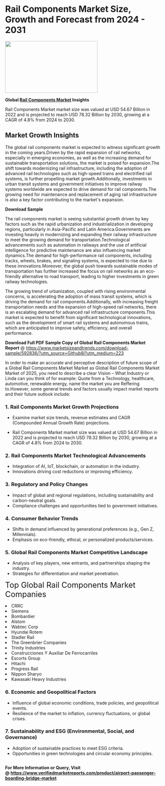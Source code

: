 <H1>Rail Components Market Size, Growth and Forecast from 2024 - 2031</H1><img class="aligncenter size-medium wp-image-584254" src="https://thirdeyenews.in/wp-content/uploads/2024/09/Global-Market-Research-300x168.jpeg" alt="" width="300" height="168" /><p><strong>Global&nbsp;<a href="https://www.marketsizeandtrends.com/download-sample/592836/?utm_source=Github8j?utm_medium=223">Rail Components Market</a> Insights</strong></p><p>Rail Components Market market size was valued at USD 54.67 Billion in 2022 and is projected to reach USD 78.32 Billion by 2030, growing at a CAGR of 4.8% from 2024 to 2030.</p><p><h2>Market Growth Insights</h2> <p>The global rail components market is expected to witness significant growth in the coming years.Driven by the rapid expansion of rail networks, especially in emerging economies, as well as the increasing demand for sustainable transportation solutions, the market is poised for expansion.The shift towards modernizing rail infrastructure, including the adoption of advanced rail technologies such as high-speed trains and electrified rail systems, is further propelling market growth.Additionally, investments in urban transit systems and government initiatives to improve railway systems worldwide are expected to drive demand for rail components.The growing need for maintenance and replacement of aging rail infrastructure is also a key factor contributing to the market's expansion.</p> <p><strong>Download Sample</strong></p> <p>The rail components market is seeing substantial growth driven by key factors such as the rapid urbanization and industrialization in developing regions, particularly in Asia-Pacific and Latin America.Governments are investing heavily in modernizing and expanding their railway infrastructure to meet the growing demand for transportation.Technological advancements such as automation in railways and the use of artificial intelligence for predictive maintenance are also influencing market dynamics.The demand for high-performance rail components, including tracks, wheels, brakes, and signaling systems, is expected to rise due to these innovations.Moreover, the global push towards sustainable modes of transportation has further increased the focus on rail networks as an eco-friendly alternative to road transport, leading to higher investments in green railway technologies.<p>The growing trend of urbanization, coupled with rising environmental concerns, is accelerating the adoption of mass transit systems, which is driving the demand for rail components.Additionally, with increasing freight transportation needs and the expansion of high-speed rail networks, there is an escalating demand for advanced rail infrastructure components.This market is expected to benefit from significant technological innovations, such as the development of smart rail systems and autonomous trains, which are anticipated to improve safety, efficiency, and overall performance.</p> <p><span class=""><strong>Download Full PDF Sample Copy of Global Rail Components Market Report</strong> @ <a href="https://www.marketsizeandtrends.com/download-sample/592836/?utm_source=Github8j?utm_medium=223" target="_blank">https://www.marketsizeandtrends.com/download-sample/592836/?utm_source=Github8j?utm_medium=223</a></span></p><p>In order to make an accurate and perceptive description of future scope of a Global&nbsp;Rail Components Market Market as Global&nbsp;Rail Components Market Market of 2025, you need to describe a clear Vision &ndash; What Industry or Linda can you think of for example: Quote from a Technology, healthcare, automotive, renewable energy, name the market you are Reffering to.However, some general trends and factors usually impact market reports and their future outlook include:</p><h3>1.&nbsp;<strong>Rail Components Market Growth Projections</strong></h3><ul><li>Examine market size trends, revenue estimates and CAGR (Compounded Annual Growth Rate) projections.</li><li><p>Rail Components Market market size was valued at USD 54.67 Billion in 2022 and is projected to reach USD 78.32 Billion by 2030, growing at a CAGR of 4.8% from 2024 to 2030.</p></li></ul><h3>2.&nbsp;<strong>Rail Components Market Technological Advancements</strong></h3><ul><li>Integration of AI, IoT, blockchain, or automation in the industry.</li><li>Innovations driving cost reductions or improving efficiency.</li></ul><h3>3.&nbsp;<strong>Regulatory and Policy Changes</strong></h3><ul><li>Impact of global and regional regulations, including sustainability and carbon-neutral goals.</li><li>Compliance challenges and opportunities tied to government initiatives.</li></ul><h3>4.&nbsp;<strong>Consumer Behavior Trends</strong></h3><ul><li>Shifts in demand influenced by generational preferences (e.g., Gen Z, Millennials).</li><li>Emphasis on eco-friendly, ethical, or personalized products/services.</li></ul><h3>5.&nbsp;<strong>Global Rail Components Market Competitive Landscape</strong></h3><ul><li>Analysis of key players, new entrants, and partnerships shaping the industry.</li><li>Strategies for differentiation and market penetration.</li></ul><p data-pm-slice="1 1 []"><span style="color: inherit; font-family: inherit; font-size: 25px;">Top Global Rail Components Market Companies</span></p><div class="" data-test-id=""><p><li>CRRC</li><li> Siemens</li><li> Bombardier</li><li> Alstom</li><li> Wabtec Corp</li><li> Hyundai Rotem</li><li> Stadler Rail</li><li> The Greenbrier Companies</li><li> Trinity Industries</li><li> Construcciones Y Auxiliar De Ferrocarriles</li><li> Escorts Group</li><li> Hitachi</li><li> Progress Rail</li><li> Nippon Sharyo</li><li> Kawasaki Heavy Industries</li></p></div><h3>6.&nbsp;<strong>Economic and Geopolitical Factors</strong></h3><ul><li>Influence of global economic conditions, trade policies, and geopolitical events.</li><li>Resilience of the market to inflation, currency fluctuations, or global crises.</li></ul><h3>7.&nbsp;<strong>Sustainability and ESG (Environmental, Social, and Governance)</strong></h3><ul><li>Adoption of sustainable practices to meet ESG criteria.</li><li>Opportunities in green technologies and circular economy principles.</li></ul><h2><strong style="font-size: 14px;">For More Information or Query, Visit @&nbsp;</strong><a style="background-color: #ffffff; font-size: 14px;" href="https://www.marketsizeandtrends.com/report/rail-components-market/" target="_blank">https://www.verifiedmarketreports.com/product/airport-passenger-boarding-bridge-market</a></h2>
